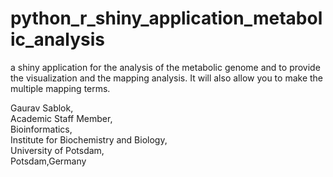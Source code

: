 # python_r_shiny_application_metabolic_analysis
a shiny application for the analysis of the metabolic genome and to provide the visualization and the mapping analysis. It will also allow you to make the multiple mapping terms.

Gaurav Sablok,\
Academic Staff Member,\
Bioinformatics,\
Institute for Biochemistry and Biology,\
University of Potsdam,\
Potsdam,Germany

